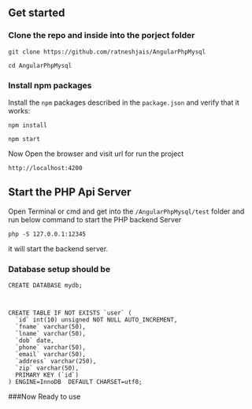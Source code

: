 ## Get started

### Clone the repo and inside into the porject folder

```shell
git clone https://github.com/ratneshjais/AngularPhpMysql
 
cd AngularPhpMysql
```

### Install npm packages

Install the `npm` packages described in the `package.json` and verify that it works:

```shell
npm install
 
npm start
```

Now Open the browser and visit url for run the project

```shell
http://localhost:4200
```
## Start the PHP Api Server

Open Terminal or cmd and get into the `/AngularPhpMysql/test` folder and run below command to start the PHP backend Server

```shell
php -S 127.0.0.1:12345
```
it will start the backend server.

### Database setup should be

 

```shell
CREATE DATABASE mydb;
 
 
 
CREATE TABLE IF NOT EXISTS `user` (
  `id` int(10) unsigned NOT NULL AUTO_INCREMENT,
  `fname` varchar(50),
  `lname` varchar(50),
  `dob` date,
  `phone` varchar(50),
  `email` varchar(50),
  `address` varchar(250),
  `zip` varchar(50),
  PRIMARY KEY (`id`)
) ENGINE=InnoDB  DEFAULT CHARSET=utf8;
```
###Now Ready to use